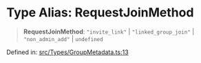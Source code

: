 # Type Alias: RequestJoinMethod

> **RequestJoinMethod**: `"invite_link"` \| `"linked_group_join"` \| `"non_admin_add"` \| `undefined`

Defined in: [src/Types/GroupMetadata.ts:13](https://github.com/Fokusdotid/bail/blob/3bcafd64e13ba51a595ace0ee7bd2c9c52ab1814/src/Types/GroupMetadata.ts#L13)
